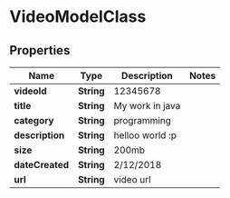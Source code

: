 
# VideoModelClass

## Properties
Name | Type | Description | Notes
------------ | ------------- | ------------- | -------------
**videoId** | **String** | 12345678 | 
**title** | **String** | My work in java | 
**category** | **String** | programming | 
**description** | **String** | helloo world :p | 
**size** | **String** | 200mb | 
**dateCreated** | **String** | 2/12/2018 | 
**url** | **String** | video url | 



